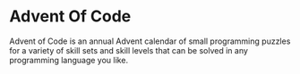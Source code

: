 # Advent Of Code 
Advent of Code is an annual Advent calendar of small programming puzzles for a variety of skill sets and skill levels that can be solved in any programming language you like.
